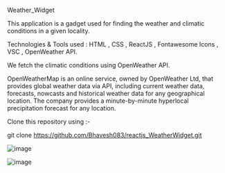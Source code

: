 Weather_Widget

This application is a gadget used for finding the weather and climatic conditions in a given locality.

Technologies & Tools used :
HTML , CSS , ReactJS , Fontawesome Icons , VSC , OpenWeather API.

We fetch the climatic conditions using OpenWeather API.

OpenWeatherMap is an online service, owned by OpenWeather Ltd, that provides global weather data via API, including current weather data, forecasts, nowcasts and historical weather data for any geographical location. The company provides a minute-by-minute hyperlocal precipitation forecast for any location.

Clone this repository using :- 

git clone https://github.com/Bhavesh083/reactjs_WeatherWidget.git

![image](https://drive.google.com/uc?export=view&id=1SdigeY3y5QEdIq5N6zJqxFOEsjNJ8ZpG)

![image](https://drive.google.com/uc?export=view&id=1kDQqkqpPJ565J6aKqtQ-oMJhlE89zIIo)

